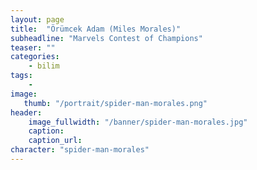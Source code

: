 ```yaml
---
layout: page
title:  "Örümcek Adam (Miles Morales)"
subheadline: "Marvels Contest of Champions"
teaser: ""
categories:
    - bilim
tags:
    -
image:
   thumb: "/portrait/spider-man-morales.png"
header:
    image_fullwidth: "/banner/spider-man-morales.jpg"
    caption: 
    caption_url:  
character: "spider-man-morales"
---
```

